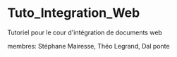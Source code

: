 # Tuto_Integration_Web
Tutoriel pour le cour d'intégration de documents web

membres: Stéphane Mairesse, Théo Legrand,  Dal ponte
